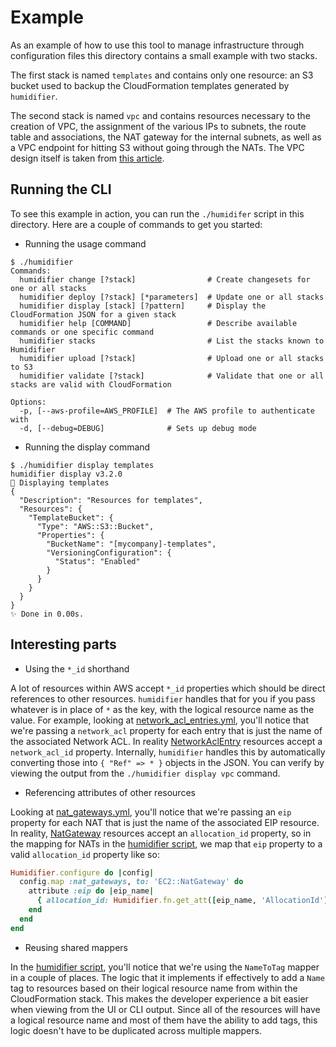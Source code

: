 # Example

As an example of how to use this tool to manage infrastructure through configuration files this directory contains a small example with two stacks.

The first stack is named `templates` and contains only one resource: an S3 bucket used to backup the CloudFormation templates generated by `humidifier`.

The second stack is named `vpc` and contains resources necessary to the creation of VPC, the assignment of the various IPs to subnets, the route table and associations, the NAT gateway for the internal subnets, as well as a VPC endpoint for hitting S3 without going through the NATs. The VPC design itself is taken from [this article]((https://medium.com/aws-activate-startup-blog/practical-vpc-design-8412e1a18dcc)).

## Running the CLI

To see this example in action, you can run the `./humidifer` script in this directory. Here are a couple of commands to get you started:

- Running the usage command

```
$ ./humidifier 
Commands:
  humidifier change [?stack]                # Create changesets for one or all stacks
  humidifier deploy [?stack] [*parameters]  # Update one or all stacks
  humidifier display [stack] [?pattern]     # Display the CloudFormation JSON for a given stack
  humidifier help [COMMAND]                 # Describe available commands or one specific command
  humidifier stacks                         # List the stacks known to Humidifier
  humidifier upload [?stack]                # Upload one or all stacks to S3
  humidifier validate [?stack]              # Validate that one or all stacks are valid with CloudFormation

Options:
  -p, [--aws-profile=AWS_PROFILE]  # The AWS profile to authenticate with
  -d, [--debug=DEBUG]              # Sets up debug mode
```

- Running the display command

```
$ ./humidifier display templates
humidifier display v3.2.0
📄 Displaying templates
{
  "Description": "Resources for templates",
  "Resources": {
    "TemplateBucket": {
      "Type": "AWS::S3::Bucket",
      "Properties": {
        "BucketName": "[mycompany]-templates",
        "VersioningConfiguration": {
          "Status": "Enabled"
        }
      }
    }
  }
}
✨ Done in 0.00s.
```

## Interesting parts

- Using the `*_id` shorthand

A lot of resources within AWS accept `*_id` properties which should be direct references to other resources. `humidifier` handles that for you if you pass whatever is in place of `*` as the key, with the logical resource name as the value. For example, looking at [network_acl_entries.yml](vpc/network_acl_entries.yml), you'll notice that we're passing a `network_acl` property for each entry that is just the name of the associated Network ACL. In reality [NetworkAclEntry](https://docs.aws.amazon.com/AWSCloudFormation/latest/UserGuide/aws-resource-ec2-network-acl-entry.html) resources accept a `network_acl_id` property. Internally, `humidifier` handles this by automatically converting those into `{ "Ref" => * }` objects in the JSON. You can verify by viewing the output from the `./humidifier display vpc` command.

- Referencing attributes of other resources

Looking at [nat_gateways.yml](vpc/nat_gateways.yml), you'll notice that we're passing an `eip` property for each NAT that is just the name of the associated EIP resource. In reality, [NatGateway](https://docs.aws.amazon.com/AWSCloudFormation/latest/UserGuide/aws-resource-ec2-natgateway.html) resources accept an `allocation_id` property, so in the mapping for NATs in the [humidifier script](humidifier), we map that `eip` property to a valid `allocation_id` property like so:

```ruby
Humidifier.configure do |config|
  config.map :nat_gateways, to: 'EC2::NatGateway' do
    attribute :eip do |eip_name|
      { allocation_id: Humidifier.fn.get_att([eip_name, 'AllocationId']) }
    end
  end
end
```

- Reusing shared mappers

In the [humidifier script](humidifier), you'll notice that we're using the `NameToTag` mapper in a couple of places. The logic that it implements if effectively to add a `Name` tag to resources based on their logical resource name from within the CloudFormation stack. This makes the developer experience a bit easier when viewing from the UI or CLI output. Since all of the resources will have a logical resource name and most of them have the ability to add tags, this logic doesn't have to be duplicated across multiple mappers.
